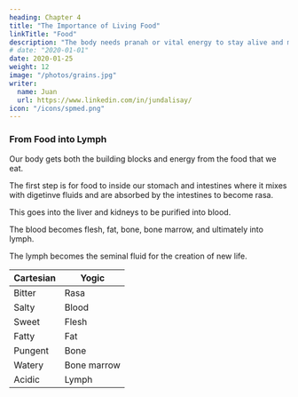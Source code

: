 ```yaml
---
heading: Chapter 4
title: "The Importance of Living Food"
linkTitle: "Food"
description: "The body needs pranah or vital energy to stay alive and maintain parallelism with the Positive Force"
# date: "2020-01-01"
date: 2020-01-25
weight: 12
image: "/photos/grains.jpg"
writer:
  name: Juan
  url: https://www.linkedin.com/in/jundalisay/
icon: "/icons/spmed.png"
---
```



### From Food into Lymph

Our body gets both the building blocks and energy from the food that we eat. 

The first step is for food to inside our stomach and intestines where it mixes with digetinve fluids and are absorbed by the intestines to become rasa.

This goes into the liver and kidneys to be purified into blood.

The blood becomes flesh, fat, bone, bone marrow, and ultimately into lymph.

The lymph becomes the seminal fluid for the creation of new life.


Cartesian | Yogic 
--- | ---
Bitter | Rasa
Salty | Blood
Sweet | Flesh
Fatty | Fat
Pungent | Bone
Watery | Bone marrow
Acidic | Lymph




<!-- 1. Acidic (Shukra in Sankrit)

This includes all the spirits that are released through insensible transpiration, as well as the subtle humors from which pimples and similar things that are said to arise from yellow bile are formed. 

The acidic particles serve as vehicles for other substances.

2. Bitter (Rasa in Bio Superphysics)

These are responsible for the felting and almost all the intestinal processes. 

3. Sweet (Flesh in Bio Superphysics)

The sweet particles compose the flesh. -->

<!-- 4. Salty (Blood in Bio Superphysics)

The salty particles are also mixed with the acidic. These puncture the pores, opening them up.

5. Fatty (Fat)

The fatty particles are accurately mixed with the watery particles -->

<!-- 6. Watery (Bone in Bio Superphysics) 

The watery particles, being cold and slow, compose the phlegmatic humor.

7. Pungent (Bone marrow in Bio Superphysics)

These are compact and dense, compose the melancholic humor and the serous particles, which are permeated by the acidic particles, change into acids. 



In Treatise on Man, Descartes introduced the concept of animal spirits which is known as chi in China and vayu in India. 

Instead of "life force" or "vital energy", it would be better to call them as "life-waves" in order to match quantum field theory which believes that particles are excitations in an all-pervading field.

Instead of fields, we use the aether substance, which has liquid dynamics.

Instead of excitations, we use vortices, called chakras, which are formed from the intersection of so many waves.

We combine the principles of Descartes, Chinese medicine and Hinduism to explain life. 

It begins when the Supreme Entity has an idea for an organism. 

This creates a metaphysical soul-idea made up of a chain of excitations or vortices in the aether as the 7 chakras (for humans), representing the 5 Elements.

This then transfers to a physical fetus.

These life-waves are the cause of nerve impulses, ideas, and memory.

And so the creation of nerves in the fetus is a sign that it has gotten a soul.  

An organism needs more life-energy in order to grow in size (occupy more space) and to live longer (occupy more time).

A complex organism needs more life-waves for better expression of its soul-idea. 

It gets life-energy from food, which is matter with life-energy. 

It gets life-waves from its own chakras which interface the all-pervading aether just as electrons interface with virtual photons to create magnetism. 

These life-waves go to the brain where they branch out through the nerves, and to the blood where they spread to the body. 

The heart is the powerplant for the life-waves. The brain is the command center. 

The brain has the pineal gland which has the blueprint of the soul-idea. The life-waves get the data from it to code into each DNA as it goes around the body.

Any bodily damage or diesease goes against this blueprint. And so the life-waves instruct the cells to correct such anomalies, leading to the healing process.


 and are a more sophisticated kind of prana or aethereal living energy. 

The creation of these spirits begin with digestion when food supplies this initial prana to the heart and lungs. In a fetus, this energy is from the mother's blood. 

The lungs then give more physical energy as oxygen, while the heart gives the aethereal energy from the chakras, as vayus or chi.



In the Asian sciences, the vayu is a version of prana just as electrocity 

-->